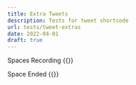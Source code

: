 ```yaml
---
title: Extra Tweets
description: Tests for tweet shortcode
url: tests/tweet-extras
date: 2022-04-01
draft: true
---
```


Spaces Recording
{{<tweet id="1508565972147326977">}}



Space Ended 
{{<tweet id="1506727406609920003">}}


